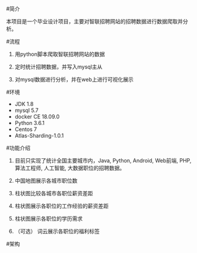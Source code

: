 #简介

本项目是一个毕业设计项目，主要对智联招聘网站的招聘数据进行数据爬取并分析。

#流程

1. 用python脚本爬取智联招聘网站的数据

2. 定时统计招聘数据，并写入mysql主从

3. 对mysql数据进行分析，并在web上进行可视化展示

#环境

- JDK 1.8
- mysql 5.7
- docker CE 18.09.0
- Python 3.6.1
- Centos 7
- Atlas-Sharding-1.0.1

#功能介绍

1. 目前只实现了统计全国主要城市内，Java, Python, Android, Web前端, PHP, 算法工程师, 人工智能, 大数据职位的招聘数据。

2. 中国地图展示各城市职位数

3. 柱状图比较各城市各职位薪资差距

4. 柱状图展示各职位的工作经验的薪资差距

5. 柱状图展示各职位的学历需求

6. （可选） 词云展示各职位的福利标签

#架构
